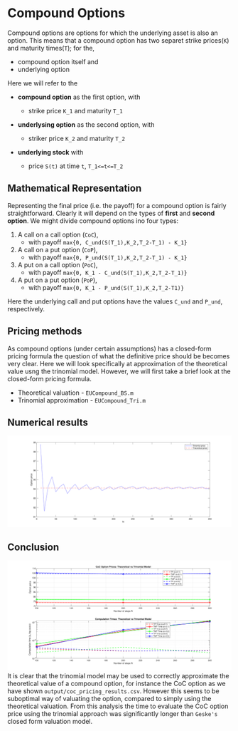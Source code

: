 # Compound Options
Compound options are options for which the underlying asset is also an option. This means that a compound option has two separet strike prices(`K`) and maturity times(`T`); for the,
- compound option itself and
- underlying option

Here we will refer to the 
- **compound option** as the first option, with 
    - strike price `K_1` and maturity `T_1`

- **underlysing option** as the second option, with
    - striker price `K_2` and maturity `T_2`

- **underlying stock** with
    - price `S(t)` at time `t`, `T_1<=t<=T_2`


## Mathematical Representation
Representing the final price (i.e. the payoff) for a compound option is fairly straightforward. Clearly it will depend on the types of **first** and **second option**.
We might divide compound options ino four types:
1. A call on a call option (`CoC`), 
    - with payoff `max{0, C_und(S(T_1),K_2,T_2-T_1) - K_1}`
2. A call on a put option (`CoP`), 
    - with payoff `max{0, P_und(S(T_1),K_2,T_2-T_1) - K_1}`
3. A put on a call option (`PoC`), 
    - with payoff `max{0, K_1 - C_und(S(T_1),K_2,T_2-T_1)}`
4. A put on a put option (`PoP`), 
    - with payoff `max{0, K_1 - P_und(S(T_1),K_2,T_2-T1)}`

Here the underlying call and put options have the values `C_und` and `P_und`, respectively.

## Pricing methods
As compound options (under certain assumptions) has a 
closed-form pricing formula the question of what the 
definitive price should be becomes very clear. Here we will
look specifically at approximation of the theoretical 
value usng the trinomial model. However, we will first take a
brief look at the closed-form pricing formula.

- Theoretical valuation - `EUCompound_BS.m`
- Trinomial approximation - `EUCompound_Tri.m`

## Numerical results
![Trinomial model approximation of the CoC option price](./output/FIG5_2.svg)

## Conclusion
![Compiled price and Computational time](./output/coc_pricing_comparison.svg)
It is clear that the trinomial model may be used to correctly
approximate the theoretical value of a compound option, for instance
the CoC option as we have shown `output/coc_pricing_results.csv`. However this seems to be suboptimal way of valuating
the option, compared to simply using the theoretical valuation. From this analysis the time to evaluate the CoC option price using the trinomial
approach was significantly longer than `Geske's` closed form valuation model.
